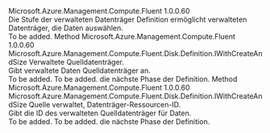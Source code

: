 <Type Name="IWithDataDiskFromDisk" FullName="Microsoft.Azure.Management.Compute.Fluent.Disk.Definition.IWithDataDiskFromDisk">
  <TypeSignature Language="C#" Value="public interface IWithDataDiskFromDisk" />
  <TypeSignature Language="ILAsm" Value=".class public interface auto ansi abstract IWithDataDiskFromDisk" />
  <TypeSignature Language="DocId" Value="T:Microsoft.Azure.Management.Compute.Fluent.Disk.Definition.IWithDataDiskFromDisk" />
  <TypeSignature Language="VB.NET" Value="Public Interface IWithDataDiskFromDisk" />
  <TypeSignature Language="F#" Value="type IWithDataDiskFromDisk = interface" />
  <AssemblyInfo>
    <AssemblyName>Microsoft.Azure.Management.Compute.Fluent</AssemblyName>
    <AssemblyVersion>1.0.0.60</AssemblyVersion>
  </AssemblyInfo>
  <Interfaces />
  <Docs>
    <summary>
            Die Stufe der verwalteten Datenträger Definition ermöglicht verwalteten Datenträger, die Daten auswählen.
            </summary>
    <remarks>To be added.</remarks>
  </Docs>
  <Members>
    <Member MemberName="FromDisk">
      <MemberSignature Language="C#" Value="public Microsoft.Azure.Management.Compute.Fluent.Disk.Definition.IWithCreateAndSize FromDisk (Microsoft.Azure.Management.Compute.Fluent.IDisk managedDisk);" />
      <MemberSignature Language="ILAsm" Value=".method public hidebysig newslot virtual instance class Microsoft.Azure.Management.Compute.Fluent.Disk.Definition.IWithCreateAndSize FromDisk(class Microsoft.Azure.Management.Compute.Fluent.IDisk managedDisk) cil managed" />
      <MemberSignature Language="DocId" Value="M:Microsoft.Azure.Management.Compute.Fluent.Disk.Definition.IWithDataDiskFromDisk.FromDisk(Microsoft.Azure.Management.Compute.Fluent.IDisk)" />
      <MemberSignature Language="VB.NET" Value="Public Function FromDisk (managedDisk As IDisk) As IWithCreateAndSize" />
      <MemberSignature Language="F#" Value="abstract member FromDisk : Microsoft.Azure.Management.Compute.Fluent.IDisk -&gt; Microsoft.Azure.Management.Compute.Fluent.Disk.Definition.IWithCreateAndSize" Usage="iWithDataDiskFromDisk.FromDisk managedDisk" />
      <MemberType>Method</MemberType>
      <AssemblyInfo>
        <AssemblyName>Microsoft.Azure.Management.Compute.Fluent</AssemblyName>
        <AssemblyVersion>1.0.0.60</AssemblyVersion>
      </AssemblyInfo>
      <ReturnValue>
        <ReturnType>Microsoft.Azure.Management.Compute.Fluent.Disk.Definition.IWithCreateAndSize</ReturnType>
      </ReturnValue>
      <Parameters>
        <Parameter Name="managedDisk" Type="Microsoft.Azure.Management.Compute.Fluent.IDisk" />
      </Parameters>
      <Docs>
        <param name="managedDisk">Verwaltete Quelldatenträger.</param>
        <summary>
            Gibt verwaltete Daten Quelldatenträger an.
            </summary>
        <returns>To be added.</returns>
        <remarks>To be added.</remarks>
        <return>die nächste Phase der Definition.</return>
      </Docs>
    </Member>
    <Member MemberName="FromDisk">
      <MemberSignature Language="C#" Value="public Microsoft.Azure.Management.Compute.Fluent.Disk.Definition.IWithCreateAndSize FromDisk (string managedDiskId);" />
      <MemberSignature Language="ILAsm" Value=".method public hidebysig newslot virtual instance class Microsoft.Azure.Management.Compute.Fluent.Disk.Definition.IWithCreateAndSize FromDisk(string managedDiskId) cil managed" />
      <MemberSignature Language="DocId" Value="M:Microsoft.Azure.Management.Compute.Fluent.Disk.Definition.IWithDataDiskFromDisk.FromDisk(System.String)" />
      <MemberSignature Language="VB.NET" Value="Public Function FromDisk (managedDiskId As String) As IWithCreateAndSize" />
      <MemberSignature Language="F#" Value="abstract member FromDisk : string -&gt; Microsoft.Azure.Management.Compute.Fluent.Disk.Definition.IWithCreateAndSize" Usage="iWithDataDiskFromDisk.FromDisk managedDiskId" />
      <MemberType>Method</MemberType>
      <AssemblyInfo>
        <AssemblyName>Microsoft.Azure.Management.Compute.Fluent</AssemblyName>
        <AssemblyVersion>1.0.0.60</AssemblyVersion>
      </AssemblyInfo>
      <ReturnValue>
        <ReturnType>Microsoft.Azure.Management.Compute.Fluent.Disk.Definition.IWithCreateAndSize</ReturnType>
      </ReturnValue>
      <Parameters>
        <Parameter Name="managedDiskId" Type="System.String" />
      </Parameters>
      <Docs>
        <param name="managedDiskId">Quelle verwaltet, Datenträger-Ressourcen-ID.</param>
        <summary>
            Gibt die ID des verwalteten Quelldatenträger für Daten.
            </summary>
        <returns>To be added.</returns>
        <remarks>To be added.</remarks>
        <return>die nächste Phase der Definition.</return>
      </Docs>
    </Member>
  </Members>
</Type>